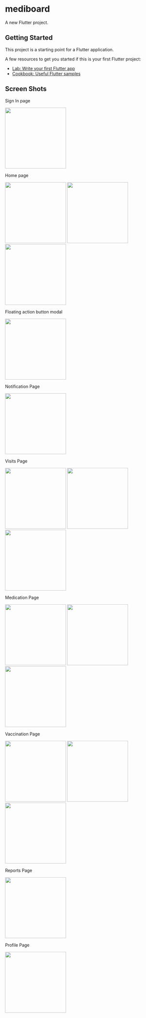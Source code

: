 # mediboard

A new Flutter project.

## Getting Started

This project is a starting point for a Flutter application.

A few resources to get you started if this is your first Flutter project:

- [Lab: Write your first Flutter app](https://docs.flutter.dev/get-started/codelab)
- [Cookbook: Useful Flutter samples](https://docs.flutter.dev/cookbook)

## Screen Shots
Sign In page


<img src="https://github.com/RasZarky/Mediboard/assets/83512618/75b66348-b4df-4f93-9d44-045a30667b82" width="200" heigth="400">

Home page

<img src="https://github.com/RasZarky/Mediboard/assets/83512618/dc547734-d24d-4f4f-8ced-5092e0166b3c" width="200" heigth="400">    <img src="https://github.com/RasZarky/Mediboard/assets/83512618/ccc09df7-d248-4a71-aba1-e8e4213eb612" width="200" heigth="400">     <img src="https://github.com/RasZarky/Mediboard/assets/83512618/25563c00-2066-4836-8257-11b96ca6271a" width="200" heigth="400">

Floating action button modal

<img src="https://github.com/RasZarky/Mediboard/assets/83512618/6ac029d7-e4d7-48ff-889f-2ea2e051023c" width="200" heigth="400">

Notification Page

<img src="https://github.com/RasZarky/Mediboard/assets/83512618/19a1c501-34d2-4563-a10e-8a37e27912c7" width="200" heigth="400">

Visits Page

<img src="https://github.com/RasZarky/Mediboard/assets/83512618/6a5a614d-b513-40bd-84f5-d0ad9fbdadd6" width="200" heigth="400">  <img src="https://github.com/RasZarky/Mediboard/assets/83512618/1f29630f-dedc-4cf4-a493-d7983fd24462" width="200" heigth="400">   <img src="https://github.com/RasZarky/Mediboard/assets/83512618/a5592d58-4efa-4a34-b015-c98aad35780b" width="200" heigth="400">

Medication Page

<img src="https://github.com/RasZarky/Mediboard/assets/83512618/0f6027cf-70b3-46a7-8146-7d96ab99ab4d" width="200" heigth="400">   <img src="https://github.com/RasZarky/Mediboard/assets/83512618/d5f022ce-f8f8-4753-8a47-bd76d6dacb05" width="200" heigth="400">   <img src="https://github.com/RasZarky/Mediboard/assets/83512618/741d9ec6-3e6b-408e-a85e-7f0cdfa135db" width="200" heigth="400">

Vaccination Page

<img src="https://github.com/RasZarky/Mediboard/assets/83512618/12b237f0-f3e5-4393-9139-c57f7d261dd9" width="200" heigth="400">  <img src="https://github.com/RasZarky/Mediboard/assets/83512618/11ced1cf-d142-42d7-b1d1-f8dd1ab32d70" width="200" heigth="400">   <img src="https://github.com/RasZarky/Mediboard/assets/83512618/04497f26-b458-4832-8323-33f439767aec" width="200" heigth="400">

Reports Page

<img src="https://github.com/RasZarky/Mediboard/assets/83512618/ec1fcbb4-2ce5-4ea4-b8ec-f21f501a00da" width="200" heigth="400">

Profile Page

<img src="https://github.com/RasZarky/Mediboard/assets/83512618/451d7452-6cd8-422b-98ac-fb6972c8f261" width="200" heigth="400">



